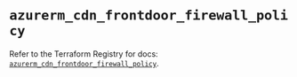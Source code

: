 # `azurerm_cdn_frontdoor_firewall_policy`

Refer to the Terraform Registry for docs: [`azurerm_cdn_frontdoor_firewall_policy`](https://registry.terraform.io/providers/hashicorp/azurerm/4.16.0/docs/resources/cdn_frontdoor_firewall_policy).
